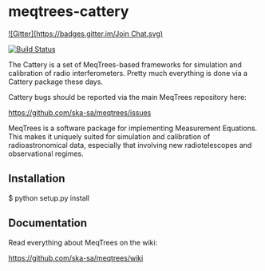 meqtrees-cattery
================
[![Gitter](https://badges.gitter.im/Join Chat.svg)](https://gitter.im/ska-sa/meqtrees-cattery?utm_source=badge&utm_medium=badge&utm_campaign=pr-badge&utm_content=badge)

[![Build Status](https://travis-ci.org/ska-sa/meqtrees-cattery.png)](https://travis-ci.org/ska-sa/meqtrees-cattery)

The Cattery is a set of MeqTrees-based frameworks for simulation and calibration of 
radio interferometers. Pretty much everything is done via a Cattery package these
days.

Cattery bugs should be reported via the main MeqTrees repository here:

https://github.com/ska-sa/meqtrees/issues

MeqTrees is a software package for implementing Measurement Equations.
This makes it uniquely suited for simulation and calibration of
radioastronomical data, especially that involving new radiotelescopes and
observational regimes.

Installation
------------

 $ python setup.py install


Documentation
-------------

Read everything about MeqTrees on the wiki:

https://github.com/ska-sa/meqtrees/wiki
